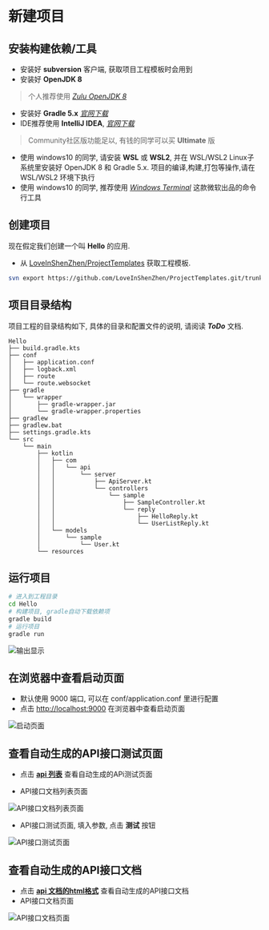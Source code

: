 # 新建项目
    
## 安装构建依赖/工具
* 安装好 **subversion** 客户端, 获取项目工程模板时会用到
* 安装好 **OpenJDK 8**
> 个人推荐使用 [*Zulu OpenJDK 8*](https://cn.azul.com/)
* 安装好 **Gradle 5.x** [*官网下载*](https://gradle.org/releases/)
* IDE推荐使用 **IntelliJ IDEA**, [*官网下载*](https://www.jetbrains.com/idea/download/)  
> Community社区版功能足以, 有钱的同学可以买 **Ultimate** 版
* 使用 windows10 的同学, 请安装 **WSL** 或 **WSL2**, 并在 WSL/WSL2 Linux子系统里安装好 OpenJDK 8 和 Gradle 5.x. 项目的编译,构建,打包等操作,请在 WSL/WSL2 环境下执行
* 使用 windows10 的同学, 推荐使用 [*Windows Terminal*](https://github.com/microsoft/Terminal) 这款微软出品的命令行工具

## 创建项目
现在假定我们创建一个叫 **Hello** 的应用.

* 从 [LoveInShenZhen/ProjectTemplates](https://github.com/LoveInShenZhen/ProjectTemplates) 获取工程模板.

```bash
svn export https://github.com/LoveInShenZhen/ProjectTemplates.git/trunk/vertx-web-simple Hello
```

## 项目目录结构
项目工程的目录结构如下, 具体的目录和配置文件的说明, 请阅读 _**ToDo**_ 文档.
```
Hello
├── build.gradle.kts
├── conf
│   ├── application.conf
│   ├── logback.xml
│   ├── route
│   └── route.websocket
├── gradle
│   └── wrapper
│       ├── gradle-wrapper.jar
│       └── gradle-wrapper.properties
├── gradlew
├── gradlew.bat
├── settings.gradle.kts
└── src
    └── main
        ├── kotlin
        │   ├── com
        │   │   └── api
        │   │       └── server
        │   │           ├── ApiServer.kt
        │   │           └── controllers
        │   │               └── sample
        │   │                   ├── SampleController.kt
        │   │                   └── reply
        │   │                       ├── HelloReply.kt
        │   │                       └── UserListReply.kt
        │   └── models
        │       └── sample
        │           └── User.kt
        └── resources

```

## 运行项目

```bash
# 进入到工程目录
cd Hello
# 构建项目, gradle自动下载依赖项
gradle build
# 运行项目
gradle run
```
![输出显示](../../img/vertx_web_simple_gradle_run.png)

## 在浏览器中查看启动页面
* 默认使用 9000 端口, 可以在 conf/application.conf 里进行配置
* 点击 [http://localhost:9000](http://localhost:9000) 在浏览器中查看启动页面

![启动页面](../../img/index_page.png)

## 查看自动生成的API接口测试页面
* 点击 **[api 列表](http://localhost:9000/api/builtin/doc/apiIndex)** 查看自动生成的APi测试页面

* API接口文档列表页面

![API接口文档列表页面](../../img/apiIndex_page.png)

* API接口测试页面, 填入参数, 点击 **测试** 按钮

![API接口测试页面](../../img/api_sample_hello.png)

## 查看自动生成的API接口文档
* 点击 **[api 文档的html格式](http://localhost:9000/api/builtin/doc/apiDocHtml)** 查看自动生成的API接口文档
* API接口文档页面

![API接口文档页面](../../img/api_doc_page.png)
